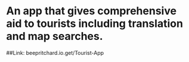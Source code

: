 # An app that gives comprehensive aid to tourists including translation and map searches.

##Link:
beepritchard.io.get/Tourist-App

